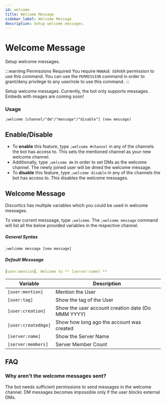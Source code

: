 ```yaml
---
id: welcome
title: Welcome Message
sidebar_label: Welcome Message
description: Setup welcome messages.
---
```


# Welcome Message
Setup welcome messages.

:::warning Permissions Required
You require `MANAGE SERVER` permission to use this command. You can use the `PERMISSION` command in order to grant/deny privilege to any user/role to use this command.
:::

Setup welcome messages. Currently, the bot only supports messages. Embeds with images are coming soon!

### Usage
```
;welcome [channel/"dm"/"message"/"disable"] (new message)
```
## Enable/Disable


 - To __enable__ this feature, type `;welcome #channel` in any of the channels the bot has access to. This sets the mentioned channel as your new welcome channel.
 - Additionally, type `;welcome dm` in order to set DMs as the welcome channel. The newly joined user will be dmed the welcome message.
 - To __disable__ this feature, type `;welcome disable` in any of the channels the bot has access to. This disables the welcome messages.

## Welcome Message
Discortics has multiple variables which you could be used in welcome messages.

To view current messsage, type `;welcome`.
The `;welcome message` command will list all the below provided variables in the respective channel.
##### General Syntax
```
;welcome message [new message]
```
##### Default Messsage
```yaml
[user:mention], Welcome to ** [server:name] **
```
 
| Variable | Description |
|--------|-------------|
|`[user:mention]`|Mention the User
|`[user:tag]`|Show the tag of the User
|`[user:creation]`| Show the user account creation date (Do MMM YYYY)
|`[user:createdAgo]`|Show how long ago the account was created
|`[server:name]`| Show the Server Name
|`[server:members]`| Server Member Count

## FAQ
### Why aren't the welcome messages sent?
The bot needs sufficient permissions to send messages in the welcome channel. DM messages becomes impossible only if the user blocks external DMs. 



